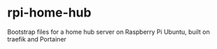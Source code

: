 # rpi-home-hub
Bootstrap files for a home hub server on Raspberry Pi Ubuntu, built on traefik and Portainer
